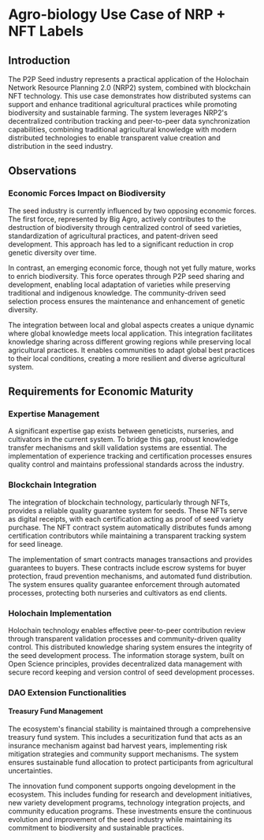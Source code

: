 # Agro-biology Use Case of NRP + NFT Labels

## Introduction

The P2P Seed industry represents a practical application of the Holochain Network Resource Planning 2.0 (NRP2) system, combined with blockchain NFT technology. This use case demonstrates how distributed systems can support and enhance traditional agricultural practices while promoting biodiversity and sustainable farming. The system leverages NRP2's decentralized contribution tracking and peer-to-peer data synchronization capabilities, combining traditional agricultural knowledge with modern distributed technologies to enable transparent value creation and distribution in the seed industry.

## Observations

### Economic Forces Impact on Biodiversity

The seed industry is currently influenced by two opposing economic forces. The first force, represented by Big Agro, actively contributes to the destruction of biodiversity through centralized control of seed varieties, standardization of agricultural practices, and patent-driven seed development. This approach has led to a significant reduction in crop genetic diversity over time.

In contrast, an emerging economic force, though not yet fully mature, works to enrich biodiversity. This force operates through P2P seed sharing and development, enabling local adaptation of varieties while preserving traditional and indigenous knowledge. The community-driven seed selection process ensures the maintenance and enhancement of genetic diversity.

The integration between local and global aspects creates a unique dynamic where global knowledge meets local application. This integration facilitates knowledge sharing across different growing regions while preserving local agricultural practices. It enables communities to adapt global best practices to their local conditions, creating a more resilient and diverse agricultural system.

## Requirements for Economic Maturity

### Expertise Management
A significant expertise gap exists between geneticists, nurseries, and cultivators in the current system. To bridge this gap, robust knowledge transfer mechanisms and skill validation systems are essential. The implementation of experience tracking and certification processes ensures quality control and maintains professional standards across the industry.

### Blockchain Integration
The integration of blockchain technology, particularly through NFTs, provides a reliable quality guarantee system for seeds. These NFTs serve as digital receipts, with each certification acting as proof of seed variety purchase. The NFT contract system automatically distributes funds among certification contributors while maintaining a transparent tracking system for seed lineage.

The implementation of smart contracts manages transactions and provides guarantees to buyers. These contracts include escrow systems for buyer protection, fraud prevention mechanisms, and automated fund distribution. The system ensures quality guarantee enforcement through automated processes, protecting both nurseries and cultivators as end clients.

### Holochain Implementation
Holochain technology enables effective peer-to-peer contribution review through transparent validation processes and community-driven quality control. This distributed knowledge sharing system ensures the integrity of the seed development process. The information storage system, built on Open Science principles, provides decentralized data management with secure record keeping and version control of seed development processes.

### DAO Extension Functionalities

#### Treasury Fund Management
The ecosystem's financial stability is maintained through a comprehensive treasury fund system. This includes a securitization fund that acts as an insurance mechanism against bad harvest years, implementing risk mitigation strategies and community support mechanisms. The system ensures sustainable fund allocation to protect participants from agricultural uncertainties.

The innovation fund component supports ongoing development in the ecosystem. This includes funding for research and development initiatives, new variety development programs, technology integration projects, and community education programs. These investments ensure the continuous evolution and improvement of the seed industry while maintaining its commitment to biodiversity and sustainable practices.
